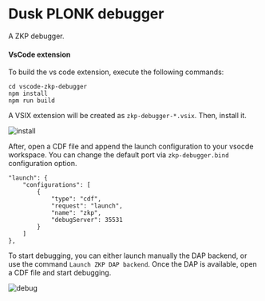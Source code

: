 # Dusk PLONK debugger

A ZKP debugger.

#### VsCode extension

To build the vs code extension, execute the following commands:

```shell
cd vscode-zkp-debugger 
npm install
npm run build
```

A VSIX extension will be created as `zkp-debugger-*.vsix`. Then, install it.

![install](https://user-images.githubusercontent.com/8730839/197424968-a5ff001d-0547-464a-bfbc-a71396926cd7.gif)

After, open a CDF file and append the launch configuration to your vsocde workspace. You can change the default port via `zkp-debugger.bind` configuration option.

```
"launch": {
    "configurations": [
        {
            "type": "cdf",
            "request": "launch",
            "name": "zkp",
            "debugServer": 35531
        }
    ]
},
```

To start debugging, you can either launch manually the DAP backend, or use the command `Launch ZKP DAP backend`. Once the DAP is available, open a CDF file and start debugging.

![debug](https://user-images.githubusercontent.com/8730839/197424982-b7b93109-7654-44f7-b387-d68497d38930.gif)
